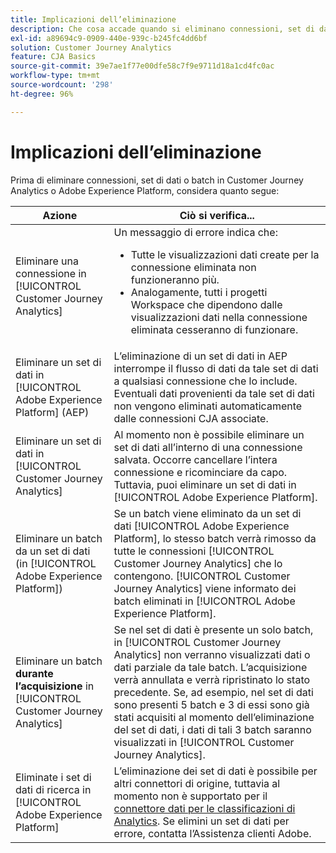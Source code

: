 ```yaml
---
title: Implicazioni dell’eliminazione
description: Che cosa accade quando si eliminano connessioni, set di dati o batch in Customer Journey Analytics o Adobe Experience Platform.
exl-id: a89694c9-0909-440e-939c-b245fc4dd6bf
solution: Customer Journey Analytics
feature: CJA Basics
source-git-commit: 39e7ae1f77e00dfe58c7f9e9711d18a1cd4fc0ac
workflow-type: tm+mt
source-wordcount: '298'
ht-degree: 96%

---
```


# Implicazioni dell’eliminazione

Prima di eliminare connessioni, set di dati o batch in Customer Journey Analytics o Adobe Experience Platform, considera quanto segue:

| Azione | Ciò si verifica... |
| --- | --- |
| Eliminare una connessione in [!UICONTROL Customer Journey Analytics] | Un messaggio di errore indica che:<ul><li>Tutte le visualizzazioni dati create per la connessione eliminata non funzioneranno più.</li><li> Analogamente, tutti i progetti Workspace che dipendono dalle visualizzazioni dati nella connessione eliminata cesseranno di funzionare.</li></ul> |
| Eliminare un set di dati in [!UICONTROL Adobe Experience Platform] (AEP) | L’eliminazione di un set di dati in AEP interrompe il flusso di dati da tale set di dati a qualsiasi connessione che lo include. Eventuali dati provenienti da tale set di dati non vengono eliminati automaticamente dalle connessioni CJA associate. |
| Eliminare un set di dati in [!UICONTROL Customer Journey Analytics] | Al momento non è possibile eliminare un set di dati all’interno di una connessione salvata. Occorre cancellare l’intera connessione e ricominciare da capo. Tuttavia, puoi eliminare un set di dati in [!UICONTROL Adobe Experience Platform]. |
| Eliminare un batch da un set di dati (in [!UICONTROL Adobe Experience Platform]) | Se un batch viene eliminato da un set di dati [!UICONTROL Adobe Experience Platform], lo stesso batch verrà rimosso da tutte le connessioni [!UICONTROL Customer Journey Analytics] che lo contengono. [!UICONTROL Customer Journey Analytics] viene informato dei batch eliminati in [!UICONTROL Adobe Experience Platform]. |
| Eliminare un batch **durante l’acquisizione** in [!UICONTROL Customer Journey Analytics] | Se nel set di dati è presente un solo batch, in [!UICONTROL Customer Journey Analytics] non verranno visualizzati dati o dati parziale da tale batch. L’acquisizione verrà annullata e verrà ripristinato lo stato precedente. Se, ad esempio, nel set di dati sono presenti 5 batch e 3 di essi sono già stati acquisiti al momento dell’eliminazione del set di dati, i dati di tali 3 batch saranno visualizzati in [!UICONTROL Customer Journey Analytics]. |
| Eliminate i set di dati di ricerca in [!UICONTROL Adobe Experience Platform] | L’eliminazione dei set di dati è possibile per altri connettori di origine, tuttavia al momento non è supportato per il [connettore dati per le classificazioni di Analytics](https://experienceleague.adobe.com/docs/experience-platform/sources/ui-tutorials/create/adobe-applications/classifications.html). Se elimini un set di dati per errore, contatta l’Assistenza clienti Adobe. |
